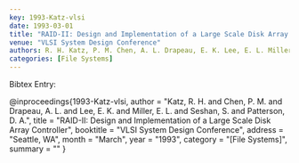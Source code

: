 ```yaml
---
key: 1993-Katz-vlsi
date: 1993-03-01
title: "RAID-II: Design and Implementation of a Large Scale Disk Array Controller"
venue: "VLSI System Design Conference"
authors: R. H. Katz, P. M. Chen, A. L. Drapeau, E. K. Lee, E. L. Miller, S. Seshan and D. A. Patterson
categories: [File Systems]
---
```


Bibtex Entry:

@inproceedings{1993-Katz-vlsi,
    author = "Katz, R. H. and Chen, P. M. and Drapeau, A. L. and Lee, E. K. and Miller, E. L. and Seshan, S. and Patterson, D. A.",
    title = "RAID-II: Design and Implementation of a Large Scale Disk Array Controller",
    booktitle = "VLSI System Design Conference",
    address = "Seattle, WA",
    month = "March",
    year = "1993",
    category = "[File Systems]",
    summary = ""
}

